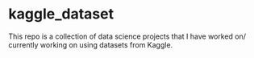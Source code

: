 # kaggle_dataset
This repo is a collection of data science projects that I have worked on/ currently working on using datasets from Kaggle. 
